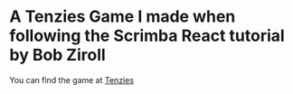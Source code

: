 # A Tenzies Game I made when following the Scrimba React tutorial by Bob Ziroll

You can find the game at [Tenzies](https://advaithca.github.io/tenzies)